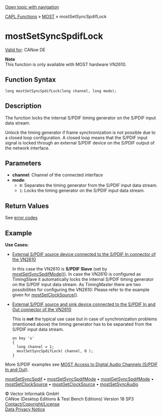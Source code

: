 [Open topic with navigation](../../../../../CANoeDEFamily.htm#Topics/CAPLFunctions/MOST/Functions/CAPLfunctionMOSTSetSyncSpdifLock.md)

[CAPL Functions](../../CAPLfunctions.md) » [MOST](../CAPLfunctionsMOSTOverview.md) » mostSetSyncSpdifLock

# mostSetSyncSpdifLock

[Valid for](../../../Shared/FeatureAvailability.md): CANoe DE

**Note**  
This function is only available with MOST hardware VN2610.

## Function Syntax

```plaintext
long mostSetSyncSpdifLock(long channel, long mode);
```

## Description

The function locks the internal S/PDIF timing generator on the S/PDIF input data stream.

Unlock the timing generator if frame synchronization is not possible due to a closed loop configuration. A closed loop means that the S/PDIF input signal is locked through an external S/PDIF device on the S/PDIF output of the network interface.

## Parameters

- **channel**: Channel of the connected interface
- **mode**: 
  - `0`: Separates the timing generator from the S/PDIF input data stream.
  - `1`: Locks the timing generator on the S/PDIF input data stream.

## Return Values

See [error codes](../CAPLfunctionsMOSTErrorCodes.md)

## Example

**Use Cases:**

- [External S/PDIF source device connected to the S/PDIF In connector of the VN2610](javascript:void(0))
  
  In this case the VN2610 is **S/PDIF Slave** (set by [mostSetSyncSpdifMode()](CAPLfunctionMOSTSetSyncSpdifMode.md)). In case the VN2610 is configured as TimingSlave it automatically locks the internal S/PDIF timing generator on the S/PDIF input data stream. As TimingMaster there are two possibilities for configuring the VN2610: Please refer to the example given for [mostSetClockSource()](CAPLfunctionMOSTSetClockSource.md).

- [External S/PDIF source and sink device connected to the S/PDIF In and Out connector of the VN2610](javascript:void(0))

  This is **not** the typical use case but in case of synchronization problems (mentioned above) the timing generator has to be separated from the S/PDIF input data stream.

  ```plaintext
  on key 's'
  {
    long channel = 1;
    mostSetSyncSpdifLock( channel, 0 );
  }
  ```

More S/PDIF examples see [MOST Access to Digital Audio Channels (S/PDIF In and Out)](../../../CANoeCANalyzer/MOST/MOSTSynchronousChannelDigitalAudio.md).

[mostSetSyncSpdif](CAPLfunctionMOSTSetSyncSpdif.md) • [mostSetSyncSpdifMode](CAPLfunctionMOSTSetSyncSpdifMode.md) • [mostGetSyncSpdifMode](CAPLfunctionMOSTGetSyncSpdifMode.md) • [mostSetClockSource](CAPLfunctionMOSTSetClockSource.md) • [mostGetClockSource](CAPLfunctionMOSTGetClockSource.md) • [mostSetSyncAudio](CAPLfunctionMOSTSetSyncAudio.md)

© Vector Informatik GmbH  
CANoe (Desktop Editions & Test Bench Editions) Version 18 SP3  
[Contact/Copyright/License](../../../Shared/ContactCopyrightLicense.md)  
[Data Privacy Notice](https://www.vector.com/int/en/company/get-info/privacy-policy/)